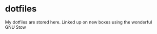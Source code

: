 dotfiles
========

My dotfiles are stored here.  Linked up on new boxes using the wonderful GNU Stow